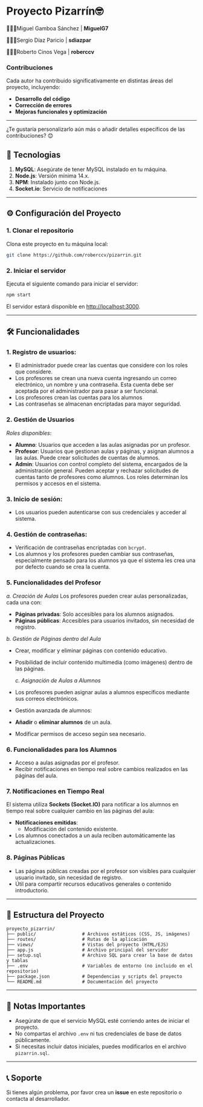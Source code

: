 # Proyecto Pizarrín🤓
👨🏻‍💻Miguel Gamboa Sánchez | **MiguelG7** 

👨🏼‍💻Sergio Díaz Paricio | **sdiazpar** 

👨🏻‍💻Roberto Cinos Vega | **roberccv**

### **Contribuciones**
Cada autor ha contribuido significativamente en distintas áreas del proyecto, incluyendo:
- **Desarrollo del código**
- **Corrección de errores**
- **Mejoras funcionales y optimización**

---

¿Te gustaría personalizarlo aún más o añadir detalles específicos de las contribuciones? 😊

## 🚀 Tecnologias

1. **MySQL**: Asegúrate de tener MySQL instalado en tu máquina.
2. **Node.js**: Versión mínima 14.x.
3. **NPM**: Instalado junto con Node.js.
4. **Socket.io**: Servicio de notificaciones

---

## ⚙️ Configuración del Proyecto

### 1. Clonar el repositorio
Clona este proyecto en tu máquina local:
```bash
git clone https://github.com/roberccv/pizarrin.git
```

### 2. Iniciar el servidor
Ejecuta el siguiente comando para iniciar el servidor:
```bash
npm start
```

El servidor estará disponible en [http://localhost:3000](http://localhost:3000).

---

## 🛠️ Funcionalidades

### **1. Registro de usuarios:**
   - El administrador puede crear las cuentas que considere con los roles que considere.
   - Los profesores se crean una nueva cuenta ingresando un correo electrónico, un nombre y una contraseña. Esta cuenta debe ser aceptada por el administrador para pasar a ser funcional.
   - Los profesores crean las cuentas para los alumnos
   - Las contraseñas se almacenan encriptadas para mayor seguridad.
   
### **2. Gestión de Usuarios**
   *Roles disponibles*:
  - **Alumno**: Usuarios que acceden a las aulas asignadas por un profesor.
  - **Profesor**: Usuarios que gestionan aulas y páginas, y asignan alumnos a las aulas. Puede crear solicitudes de cuentas de alumnos.
  - **Admin**: Usuarios con control completo del sistema, encargados de la administración general. Pueden aceptar y rechazar solicitudes de cuentas tanto de profesores como alumnos.
  Los roles determinan los permisos y accesos en el sistema.

### 3. **Inicio de sesión:**
   - Los usuarios pueden autenticarse con sus credenciales y acceder al sistema.

### **4. Gestión de contraseñas:**
   - Verificación de contraseñas encriptadas con `bcrypt`.
   - Los alumnos y los profesores pueden cambiar sus contraseñas, especialmente pensado para los alumnos ya que el sistema les crea una por defecto cuando se crea la cuenta.

### **5. Funcionalidades del Profesor**
   *a. Creación de Aulas*
   Los profesores pueden crear aulas personalizadas, cada una con:
  - **Páginas privadas**: Solo accesibles para los alumnos asignados.
  - **Páginas públicas**: Accesibles para usuarios invitados, sin necesidad de registro.

   *b. Gestión de Páginas dentro del Aula*
- Crear, modificar y eliminar páginas con contenido educativo.
- Posibilidad de incluir contenido multimedia (como imágenes) dentro de las páginas.

  *c. Asignación de Aulas a Alumnos*
- Los profesores pueden asignar aulas a alumnos específicos mediante sus correos electrónicos.
- Gestión avanzada de alumnos:
- **Añadir** o **eliminar alumnos** de un aula.
- Modificar permisos de acceso según sea necesario.

### **6. Funcionalidades para los Alumnos**
- Acceso a aulas asignadas por el profesor.
- Recibir notificaciones en tiempo real sobre cambios realizados en las páginas del aula.

### **7. Notificaciones en Tiempo Real**
El sistema utiliza **Sockets (Socket.IO)** para notificar a los alumnos en tiempo real sobre cualquier cambio en las páginas del aula:
- **Notificaciones emitidas**:
  - Modificación del contenido existente.
- Los alumnos conectados a un aula reciben automáticamente las actualizaciones.

### **8. Páginas Públicas**
- Las páginas públicas creadas por el profesor son visibles para cualquier usuario invitado, sin necesidad de registro.
- Útil para compartir recursos educativos generales o contenido introductorio.

---

## 📂 Estructura del Proyecto

```
proyecto_pizarrin/
├── public/                 # Archivos estáticos (CSS, JS, imágenes)
├── routes/                 # Rutas de la aplicación
├── views/                  # Vistas del proyecto (HTML/EJS)
├── app.js                  # Archivo principal del servidor
├── setup.sql               # Archivo SQL para crear la base de datos y tablas
├── .env                    # Variables de entorno (no incluido en el repositorio)
├── package.json            # Dependencias y scripts del proyecto
└── README.md               # Documentación del proyecto
```

---

## 🌟 Notas Importantes

- Asegúrate de que el servicio MySQL esté corriendo antes de iniciar el proyecto.
- No compartas el archivo `.env` ni tus credenciales de base de datos públicamente.
- Si necesitas incluir datos iniciales, puedes modificarlos en el archivo `pizarrin.sql`.

---

## 📞 Soporte

Si tienes algún problema, por favor crea un **issue** en este repositorio o contacta al desarrollador.



